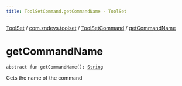 ```yaml
---
title: ToolSetCommand.getCommandName - ToolSet
---
```


[ToolSet](../../index.html) / [com.zndevs.toolset](../index.html) / [ToolSetCommand](index.html) / [getCommandName](./get-command-name.html)

# getCommandName

`abstract fun getCommandName(): `[`String`](https://kotlinlang.org/api/latest/jvm/stdlib/kotlin/-string/index.html)

Gets the name of the command

